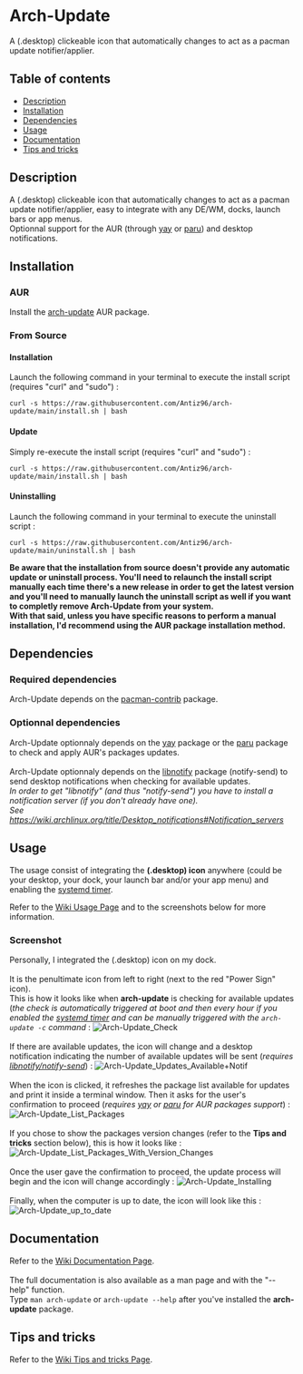 # Arch-Update

A (.desktop) clickeable icon that automatically changes to act as a pacman update notifier/applier.


## Table of contents
* [Description](#description)
* [Installation](#installation)
* [Dependencies](#dependencies)
* [Usage](#usage)
* [Documentation](#documentation)
* [Tips and tricks](#tips-and-tricks)


## Description

A (.desktop) clickeable icon that automatically changes to act as a pacman update notifier/applier, easy to integrate with any DE/WM, docks, launch bars or app menus. 
<br>
Optionnal support for the AUR (through [yay](https://aur.archlinux.org/packages/yay "yay") or [paru](https://aur.archlinux.org/packages/paru "paru")) and desktop notifications. 


## Installation

### AUR

Install the [arch-update](https://aur.archlinux.org/packages/arch-update "arch-update AUR package") AUR package.

### From Source

#### Installation

Launch the following command in your terminal to execute the install script (requires "curl" and "sudo") :
```
curl -s https://raw.githubusercontent.com/Antiz96/arch-update/main/install.sh | bash
```

#### Update

Simply re-execute the install script (requires "curl" and "sudo") :
```
curl -s https://raw.githubusercontent.com/Antiz96/arch-update/main/install.sh | bash
```

#### Uninstalling

Launch the following command in your terminal to execute the uninstall script :
```
curl -s https://raw.githubusercontent.com/Antiz96/arch-update/main/uninstall.sh | bash
```

**Be aware that the installation from source doesn't provide any automatic update or uninstall process. You'll need to relaunch the install script manually each time there's a new release in order to get the latest version and you'll need to manually launch the uninstall script as well if you want to completly remove Arch-Update from your system.**
<br>
**With that said, unless you have specific reasons to perform a manual installation, I'd recommend using the AUR package installation method.**


## Dependencies

### Required dependencies

Arch-Update depends on the [pacman-contrib](https://archlinux.org/packages/community/x86_64/pacman-contrib/ "pacman-contrib package") package.

### Optionnal dependencies

Arch-Update optionnaly depends on the [yay](https://aur.archlinux.org/packages/yay "yay package") package or the [paru](https://aur.archlinux.org/packages/paru "paru package") package to check and apply AUR's packages updates.
<br>
<br>
Arch-Update optionnaly depends on the [libnotify](https://archlinux.org/packages/extra/x86_64/libnotify/ "libnotify package") package (notify-send) to send desktop notifications when checking for available updates.
<br>
*In order to get "libnotify" (and thus "notify-send") you have to install a notification server (if you don't already have one).*
<br>
*See https://wiki.archlinux.org/title/Desktop_notifications#Notification_servers*


## Usage

The usage consist of integrating the **(.desktop) icon** anywhere (could be your desktop, your dock, your launch bar and/or your app menu) and enabling the [systemd timer](https://github.com/Antiz96/arch-update/wiki/Documentation#-c---check "enable the systemd timer").

Refer to the [Wiki Usage Page](https://github.com/Antiz96/arch-update/wiki/Usage "Wiki Usage Page") and to the screenshots below for more information.

### Screenshot

Personally, I integrated the (.desktop) icon on my dock.
<br>
<br>
It is the penultimate icon from left to right (next to the red "Power Sign" icon).
<br>
This is how it looks like when **arch-update** is checking for available updates (*the check is automatically triggered at boot and then every hour if you enabled the [systemd timer](https://github.com/Antiz96/arch-update/wiki/Documentation#-c---check "enable the systemd timer") and can be manually triggered with the `arch-update -c` command* :
![Arch-Update_Check](https://user-images.githubusercontent.com/53110319/161241670-8cab8a54-199b-41f1-80e3-95b171bbb70f.png)
<br>
<br>
If there are available updates, the icon will change and a desktop notification indicating the number of available updates will be sent (*requires [libnotify/notify-send](https://archlinux.org/packages/extra/x86_64/libnotify/ "libnotify package")*) :
![Arch-Update_Updates_Available+Notif](https://user-images.githubusercontent.com/53110319/161244079-b2ce8f2f-d4d3-42ad-83c1-62161d6da62f.png)
<br>
<br>
When the icon is clicked, it refreshes the package list available for updates and print it inside a terminal window. Then it asks for the user's confirmation to proceed (*requires [yay](https://aur.archlinux.org/packages/yay "yay") or [paru](https://aur.archlinux.org/packages/paru "paru") for AUR packages support*) :
![Arch-Update_List_Packages](https://user-images.githubusercontent.com/53110319/161244601-8ddeb5c4-b6cd-47a7-a035-debdbad75936.png)
<br>
<br>
If you chose to show the packages version changes (refer to the **Tips and tricks** section below), this is how it looks like :
![Arch-Update_List_Packages_With_Version_Changes](https://user-images.githubusercontent.com/53110319/161244783-bb0de764-04bb-4c39-b17a-54dcfb9de449.png)
<br>
<br>
Once the user gave the confirmation to proceed, the update process will begin and the icon will change accordingly :
![Arch-Update_Installing](https://user-images.githubusercontent.com/53110319/161245498-35bb8f9d-c050-40f5-ae67-d7a01b0bae19.png)
<br>
<br>
Finally, when the computer is up to date, the icon will look like this :
![Arch-Update_up_to_date](https://user-images.githubusercontent.com/53110319/161245726-b3adff52-f91e-40b6-9acc-a7f0d35fa7a5.png)


## Documentation

Refer to the [Wiki Documentation Page](https://github.com/Antiz96/arch-update/wiki/Documentation "Wiki Documentation Page").
<br>
<br>
The full documentation is also available as a man page and with the "--help" function. 
<br>
Type `man arch-update` or `arch-update --help` after you've installed the **arch-update** package.

## Tips and tricks

Refer to the [Wiki Tips and tricks Page](https://github.com/Antiz96/arch-update/wiki/Tips-and-tricks "Wiki Tricks and tips Page").

